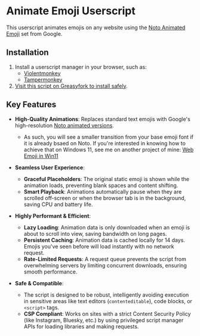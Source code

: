 # Animate Emoji Userscript

This userscript animates emojis on any website using the [Noto Animated Emoji](https://googlefonts.github.io/noto-emoji-animation/) set from Google.

## Installation

1.  Install a userscript manager in your browser, such as:
    -   [Violentmonkey](https://violentmonkey.github.io/)
    -   [Tampermonkey](https://www.tampermonkey.net/)
2.  [Visit this script on Greasyfork to install safely](https://greasyfork.org/en/scripts/546062-animate-emoji-on-the-web-q).

## Key Features

-   **High-Quality Animations**: Replaces standard text emojis with Google's high-resolution [Noto animated versions](https://googlefonts.github.io/noto-emoji-animation/).

    -   As such, you will see a smaller transition from your base emoji font if it is already bsaed on Noto. If you're interested in knowing how to achieve that on Windows 11, see me on another project of mine: [Web Emoji in Win11](https://github.com/quarrel/broken-flag-emojis-win11-twemoji)

-   **Seamless User Experience**:

    -   **Graceful Placeholders**: The original static emoji is shown while the animation loads, preventing blank spaces and content shifting.
    -   **Smart Playback**: Animations automatically pause when they are scrolled off-screen or when the browser tab is in the background, saving CPU and battery life.

-   **Highly Performant & Efficient**:

    -   **Lazy Loading**: Animation data is only downloaded when an emoji is about to scroll into view, saving bandwidth on long pages.
    -   **Persistent Caching**: Animation data is cached locally for 14 days. Emojis you've seen before will load instantly with no network request.
    -   **Rate-Limited Requests**: A request queue prevents the script from overwhelming servers by limiting concurrent downloads, ensuring smooth performance.

-   **Safe & Compatible**:
    -   The script is designed to be robust, intelligently avoiding execution in sensitive areas like text editors (`contenteditable`), code blocks, or `<script>` tags.
    -   **CSP Compliant**: Works on sites with a strict Content Security Policy (like Instagram, Bluesky, etc.) by using privileged script manager APIs for loading libraries and making requests.
